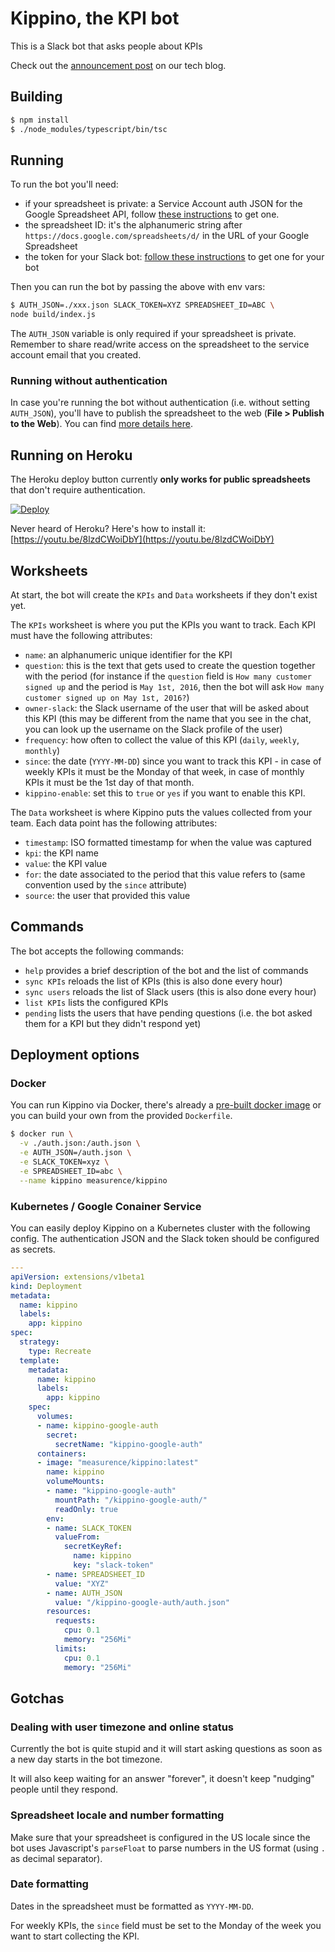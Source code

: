# Kippino, the KPI bot

This is a Slack bot that asks people about KPIs

Check out the [announcement post](http://www.measurence.com/tech-blog/2016/10/25/tracking-kpis-with-slack.html) on our tech blog.

## Building

```bash
$ npm install
$ ./node_modules/typescript/bin/tsc
```

## Running

To run the bot you'll need:

* if your spreadsheet is private: a Service Account auth JSON for the Google Spreadsheet API, follow [these instructions](https://www.npmjs.com/package/google-spreadsheet#service-account-recommended-method) to get one.
* the spreadsheet ID: it's the alphanumeric string after `https://docs.google.com/spreadsheets/d/` in the URL of your Google Spreadsheet
* the token for your Slack bot: [follow these instructions](https://github.com/howdyai/botkit/blob/master/readme-slack.md#getting-started) to get one for your bot

Then you can run the bot by passing the above with env vars:

```bash
$ AUTH_JSON=./xxx.json SLACK_TOKEN=XYZ SPREADSHEET_ID=ABC \
node build/index.js
```

The `AUTH_JSON` variable is only required if your spreadsheet is private.
Remember to share read/write access on the spreadsheet to the service account email that you created.

### Running without authentication

In case you're running the bot without authentication (i.e. without setting `AUTH_JSON`),
you'll have to publish the spreadsheet to the web (__File > Publish to the Web__).
You can find [more details here](https://www.npmjs.com/package/google-spreadsheet#unauthenticated-access-read-only-access-on-public-docs).

## Running on Heroku

The Heroku deploy button currently __only works for public spreadsheets__ that don't require authentication. 

[![Deploy](https://www.herokucdn.com/deploy/button.svg)](https://heroku.com/deploy?template=https://github.com/measurence/kippino/tree/master)

Never heard of Heroku? Here's how to install it: [https://youtu.be/8lzdCWoiDbY](https://youtu.be/8lzdCWoiDbY)

## Worksheets

At start, the bot will create the `KPIs` and `Data` worksheets if they don't exist yet.

The `KPIs` worksheet is where you put the KPIs you want to track. Each KPI must have the following attributes:

* `name`: an alphanumeric unique identifier for the KPI
* `question`: this is the text that gets used to create the question together with the period (for instance if the `question` field is `How many customer signed up` and the period is `May 1st, 2016`, then the bot will ask `How many customer signed up on May 1st, 2016?`)
* `owner-slack`: the Slack username of the user that will be asked about this KPI (this may be different from the name that you see in the chat, you can look up the username on the Slack profile of the user)
* `frequency`: how often to collect the value of this KPI (`daily`, `weekly`, `monthly`)
* `since`: the date (`YYYY-MM-DD`) since you want to track this KPI - in case of weekly KPIs it must be the Monday of that week, in case of monthly KPIs it must be the 1st day of that month.
* `kippino-enable`: set this to `true` or `yes` if you want to enable this KPI.

The `Data` worksheet is where Kippino puts the values collected from your team. Each data point has the following attributes:

* `timestamp`: ISO formatted timestamp for when the value was captured
* `kpi`: the KPI name
* `value`: the KPI value
* `for`: the date associated to the period that this value refers to (same convention used by the `since` attribute)
* `source`: the user that provided this value

## Commands

The bot accepts the following commands:

* `help` provides a brief description of the bot and the list of commands
* `sync KPIs` reloads the list of KPIs (this is also done every hour)
* `sync users` reloads the list of Slack users (this is also done every hour)
* `list KPIs` lists the configured KPIs
* `pending` lists the users that have pending questions (i.e. the bot asked them for a KPI but they didn't respond yet)

## Deployment options

### Docker

You can run Kippino via Docker, there's already a [pre-built docker image](https://hub.docker.com/r/measurence/kippino/) or you can build your own from the provided `Dockerfile`.

```bash
$ docker run \
  -v ./auth.json:/auth.json \
  -e AUTH_JSON=/auth.json \
  -e SLACK_TOKEN=xyz \
  -e SPREADSHEET_ID=abc \
  --name kippino measurence/kippino
```

### Kubernetes / Google Conainer Service

You can easily deploy Kippino on a Kubernetes cluster with the following config. The authentication JSON and the Slack token should be configured as secrets.

```yaml
---
apiVersion: extensions/v1beta1
kind: Deployment
metadata:
  name: kippino
  labels:
    app: kippino
spec:
  strategy:
    type: Recreate
  template:
    metadata:
      name: kippino
      labels:
        app: kippino
    spec:
      volumes:
      - name: kippino-google-auth
        secret:
          secretName: "kippino-google-auth"
      containers:
      - image: "measurence/kippino:latest"
        name: kippino
        volumeMounts:
        - name: "kippino-google-auth"
          mountPath: "/kippino-google-auth/"
          readOnly: true
        env:
        - name: SLACK_TOKEN
          valueFrom:
            secretKeyRef:
              name: kippino
              key: "slack-token"
        - name: SPREADSHEET_ID
          value: "XYZ"
        - name: AUTH_JSON
          value: "/kippino-google-auth/auth.json"
        resources:
          requests:
            cpu: 0.1
            memory: "256Mi"
          limits:
            cpu: 0.1
            memory: "256Mi"         
```

## Gotchas

### Dealing with user timezone and online status

Currently the bot is quite stupid and it will start asking questions as soon as a new day starts in the bot timezone.

It will also keep waiting for an answer "forever", it doesn't keep "nudging" people until they respond.

### Spreadsheet locale and number formatting

Make sure that your spreadsheet is configured in the US locale since the bot uses
Javascript's `parseFloat` to parse numbers in the US format (using `.` as decimal
separator).

### Date formatting

Dates in the spreadsheet must be formatted as `YYYY-MM-DD`.

For weekly KPIs, the `since` field must be set to the Monday of the week you want to start collecting the KPI.
